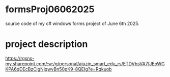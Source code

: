 # formsProj06062025
source code of my c# windows forms project of June 6th 2025.

# project description
https://rgsns-my.sharepoint.com/:w:/g/personal/ajuzin_smart_edu_rs/ETDVbsVA7fJEoWGKPA6qDEcBzClgNjqwvBn50pK9-8QEIg?e=Rqkuob